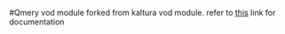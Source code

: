#Qmery vod module
forked from kaltura vod module.
refer to [this](kaltura/nginx-vod-module) link for documentation